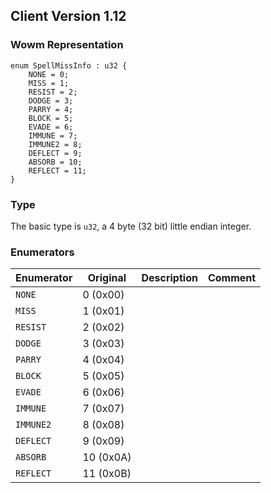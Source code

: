 ## Client Version 1.12

### Wowm Representation
```rust,ignore
enum SpellMissInfo : u32 {
    NONE = 0;    
    MISS = 1;    
    RESIST = 2;    
    DODGE = 3;    
    PARRY = 4;    
    BLOCK = 5;    
    EVADE = 6;    
    IMMUNE = 7;    
    IMMUNE2 = 8;    
    DEFLECT = 9;    
    ABSORB = 10;    
    REFLECT = 11;    
}
```
### Type
The basic type is `u32`, a 4 byte (32 bit) little endian integer.
### Enumerators
| Enumerator | Original  | Description | Comment |
| --------- | -------- | ----------- | ------- |
| `NONE` | 0 (0x00) |  |  |
| `MISS` | 1 (0x01) |  |  |
| `RESIST` | 2 (0x02) |  |  |
| `DODGE` | 3 (0x03) |  |  |
| `PARRY` | 4 (0x04) |  |  |
| `BLOCK` | 5 (0x05) |  |  |
| `EVADE` | 6 (0x06) |  |  |
| `IMMUNE` | 7 (0x07) |  |  |
| `IMMUNE2` | 8 (0x08) |  |  |
| `DEFLECT` | 9 (0x09) |  |  |
| `ABSORB` | 10 (0x0A) |  |  |
| `REFLECT` | 11 (0x0B) |  |  |
